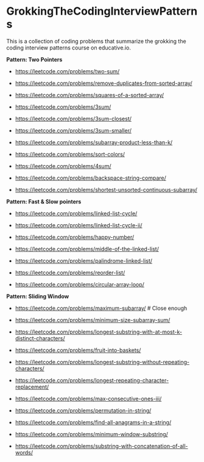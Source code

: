 # GrokkingTheCodingInterviewPatterns
This is a collection of coding problems that summarize the grokking the coding interview patterns course on educative.io.

**Pattern: Two Pointers**

- https://leetcode.com/problems/two-sum/

- https://leetcode.com/problems/remove-duplicates-from-sorted-array/

- https://leetcode.com/problems/squares-of-a-sorted-array/

- https://leetcode.com/problems/3sum/

- https://leetcode.com/problems/3sum-closest/

- https://leetcode.com/problems/3sum-smaller/

- https://leetcode.com/problems/subarray-product-less-than-k/

- https://leetcode.com/problems/sort-colors/

- https://leetcode.com/problems/4sum/

- https://leetcode.com/problems/backspace-string-compare/

- https://leetcode.com/problems/shortest-unsorted-continuous-subarray/



**Pattern: Fast & Slow pointers**

- https://leetcode.com/problems/linked-list-cycle/

- https://leetcode.com/problems/linked-list-cycle-ii/

- https://leetcode.com/problems/happy-number/

- https://leetcode.com/problems/middle-of-the-linked-list/

- https://leetcode.com/problems/palindrome-linked-list/

- https://leetcode.com/problems/reorder-list/

- https://leetcode.com/problems/circular-array-loop/



**Pattern: Sliding Window**

- https://leetcode.com/problems/maximum-subarray/ # Close enough

- https://leetcode.com/problems/minimum-size-subarray-sum/

- https://leetcode.com/problems/longest-substring-with-at-most-k-distinct-characters/

- https://leetcode.com/problems/fruit-into-baskets/

- https://leetcode.com/problems/longest-substring-without-repeating-characters/

- https://leetcode.com/problems/longest-repeating-character-replacement/

- https://leetcode.com/problems/max-consecutive-ones-iii/

- https://leetcode.com/problems/permutation-in-string/

- https://leetcode.com/problems/find-all-anagrams-in-a-string/

- https://leetcode.com/problems/minimum-window-substring/

- https://leetcode.com/problems/substring-with-concatenation-of-all-words/
